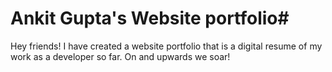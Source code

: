 
# Ankit Gupta's Website portfolio#

Hey friends! I have created a website portfolio that is a digital resume of my work as a developer so far. On and upwards we soar!
